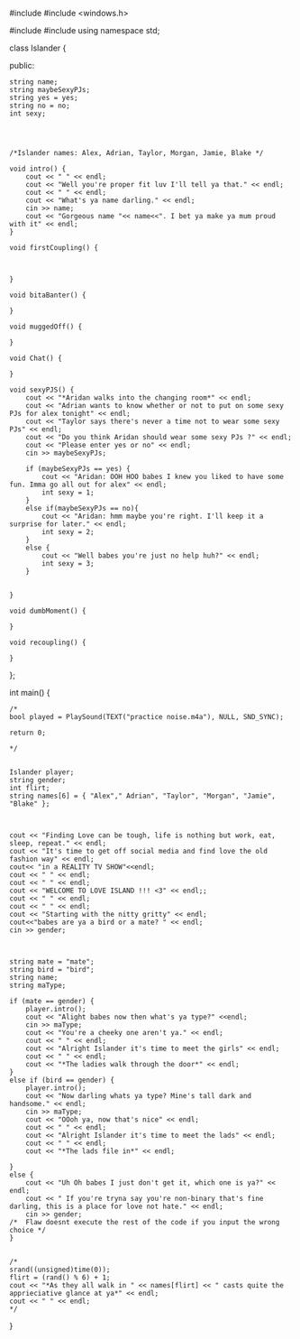 #include <iostream>
#include <windows.h>

#include <cstdlib>
#include <ctime>
using namespace std;



class Islander {

public:

	string name;
	string maybeSexyPJs;
	string yes = yes;
	string no = no;
	int sexy;
	
	


	/*Islander names: Alex, Adrian, Taylor, Morgan, Jamie, Blake */

	void intro() {
		cout << " " << endl;
		cout << "Well you're proper fit luv I'll tell ya that." << endl;
		cout << " " << endl;
		cout << "What's ya name darling." << endl;
		cin >> name;
		cout << "Gorgeous name "<< name<<". I bet ya make ya mum proud with it" << endl;
	}

	void firstCoupling() {



	}

	void bitaBanter() {

	}

	void muggedOff() {

	}

	void Chat() {

	}

	void sexyPJS() {
		cout << "*Aridan walks into the changing room*" << endl;
		cout << "Adrian wants to know whether or not to put on some sexy PJs for alex tonight" << endl;
		cout << "Taylor says there's never a time not to wear some sexy PJs" << endl;
		cout << "Do you think Aridan should wear some sexy PJs ?" << endl;
		cout << "Please enter yes or no" << endl;
		cin >> maybeSexyPJs;

		if (maybeSexyPJs == yes) {
			cout << "Aridan: OOH HOO babes I knew you liked to have some fun. Imma go all out for alex" << endl;
			int sexy = 1;
		}
		else if(maybeSexyPJs == no){
			cout << "Aridan: hmm maybe you're right. I'll keep it a surprise for later." << endl; 
			int sexy = 2;
		}
		else {
			cout << "Well babes you're just no help huh?" << endl;
			int sexy = 3;
		}
		

	}

	void dumbMoment() {

	}

	void recoupling() {

	}


};



int main() {


	/*
	bool played = PlaySound(TEXT("practice noise.m4a"), NULL, SND_SYNC);

	return 0;  

	*/

	
	Islander player;
	string gender;
	int flirt;
	string names[6] = { "Alex"," Adrian", "Taylor", "Morgan", "Jamie", "Blake" };

	

	cout << "Finding Love can be tough, life is nothing but work, eat, sleep, repeat." << endl;
	cout << "It's time to get off social media and find love the old fashion way" << endl;
	cout<< "in a REALITY TV SHOW"<<endl;
	cout << " " << endl;
	cout << " " << endl;
	cout << "WELCOME TO LOVE ISLAND !!! <3" << endl;;
	cout << " " << endl;
	cout << " " << endl;
	cout << "Starting with the nitty gritty" << endl;
	cout<<"babes are ya a bird or a mate? " << endl;
	cin >> gender;

	

	string mate = "mate";
	string bird = "bird";
	string name;
	string maType;

	if (mate == gender) {
		player.intro();
		cout << "Alight babes now then what's ya type?" <<endl;
		cin >> maType;
		cout << "You're a cheeky one aren't ya." << endl;
		cout << " " << endl;
		cout << "Alright Islander it's time to meet the girls" << endl;
		cout << " " << endl;
		cout << "*The ladies walk through the door*" << endl;
	}
	else if (bird == gender) {
		player.intro();
		cout << "Now darling whats ya type? Mine's tall dark and handsome." << endl;
		cin >> maType;
		cout << "OOoh ya, now that's nice" << endl;
		cout << " " << endl;
		cout << "Alright Islander it's time to meet the lads" << endl;
		cout << " " << endl;
		cout << "*The lads file in*" << endl;

	}
	else {
		cout << "Uh Oh babes I just don't get it, which one is ya?" << endl;
		cout << " If you're tryna say you're non-binary that's fine darling, this is a place for love not hate." << endl;
		cin >> gender;
	/*	Flaw doesnt execute the rest of the code if you input the wrong choice */
	}

	
	/*
	srand((unsigned)time(0));
	flirt = (rand() % 6) + 1;
	cout << "*As they all walk in " << names[flirt] << " casts quite the apprieciative glance at ya*" << endl;
	cout << " " << endl;
	*/

	

	

}
  
  
